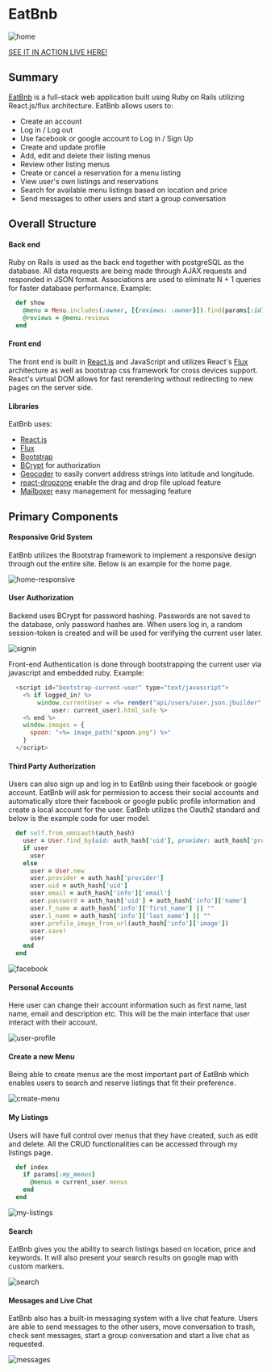 # EatBnb

![home]

[SEE IT IN ACTION LIVE HERE!][eatbnb]


## Summary

[EatBnb][eatbnb] is a full-stack web application built using Ruby on Rails
utilizing React.js/flux architecture. EatBnb allows users to:

* Create an account
* Log in / Log out
* Use facebook or google account to Log in / Sign Up
* Create and update profile
* Add, edit and delete their listing menus
* Review other listing menus
* Create or cancel a reservation for a menu listing
* View user's own listings and reservations
* Search for available menu listings based on location and price
* Send messages to other users and start a group conversation

## Overall Structure

#### Back end
Ruby on Rails is used as the back end together with postgreSQL as the database. All data requests are being made through AJAX requests and responded in JSON format. Associations are used to eliminate N + 1 queries for faster database performance. Example:

````ruby
  def show
    @menu = Menu.includes(:owner, [{reviews: :owner}]).find(params[:id])
    @reviews = @menu.reviews
  end
````

#### Front end

The front end is built in [React.js][React] and JavaScript and utilizes React's [Flux][Flux] architecture as well as bootstrap css framework for cross devices support. React's virtual DOM allows for fast rerendering without redirecting to new pages on the server side.

#### Libraries

EatBnb uses:
- [React.js][React]
- [Flux][Flux]
- [Bootstrap][Bootstrap]
- [BCrypt](https://github.com/codahale/bcrypt-ruby) for authorization
- [Geocoder](https://github.com/alexreisner/geocoder) to easily convert address strings into latitude and longitude.
- [react-dropzone](https://github.com/okonet/react-dropzone) enable the drag and drop file upload feature
- [Mailboxer][mailboxer] easy management for messaging feature

## Primary Components

#### Responsive Grid System
EatBnb utilizes the Bootstrap framework to implement a responsive design through out the entire site. Below is an example for the home page.

![home-responsive]

#### User Authorization
Backend uses BCrypt for password hashing. Passwords are not saved to the database, only password hashes are. When users log in, a random session-token is created and will be used for verifying the current user later.

![signin]


Front-end Authentication is done through bootstrapping the current user via javascript and embedded ruby. Example:

````javascript
  <script id="bootstrap-current-user" type="text/javascript">
    <% if logged_in? %>
    	window.currentUser = <%= render("api/users/user.json.jbuilder",
    		user: current_user).html_safe %>
    <% end %>
    window.images = {
      spoon: "<%= image_path("spoon.png") %>"
    }
  </script>
````

#### Third Party Authorization
Users can also sign up and log in to EatBnb using their facebook or google account. EatBnb will ask for permission to access their social accounts and automatically store their facebook or google public profile information and create a local account for the user. EatBnb utilizes the Oauth2 standard and below is the example code for user model.

````ruby
  def self.from_omniauth(auth_hash)
    user = User.find_by(uid: auth_hash['uid'], provider: auth_hash['provider'])
    if user
      user
    else
      user = User.new
      user.provider = auth_hash['provider']
      user.uid = auth_hash['uid']
      user.email = auth_hash['info']['email']
      user.password = auth_hash['uid'] + auth_hash['info']['name']
      user.f_name = auth_hash['info']['first_name'] || ""
      user.l_name = auth_hash['info']['last_name'] || ""
      user.profile_image_from_url(auth_hash['info']['image'])
      user.save!
      user
    end
  end
````

![facebook]

#### Personal Accounts
Here user can change their account information such as first name, last name, email and description etc. This will be the main interface that user interact with their account.

![user-profile]

#### Create a new Menu
Being able to create menus are the most important part of EatBnb which enables users to search and reserve listings that fit their preference.

![create-menu]

#### My Listings
Users will have full control over menus that they have created, such as edit and delete. All the CRUD functionalities can be accessed through my listings page.

````ruby
  def index
    if params[:my_menus]
      @menus = current_user.menus
    end
  end
````

![my-listings]

#### Search
EatBnb gives you the ability to search listings based on location, price and keywords. It will also present your search results on google map with custom markers.

![search]

#### Messages and Live Chat
EatBnb also has a built-in messaging system with a live chat feature. Users are able to send messages to the other users, move conversation to trash, check sent messages, start a group conversation and start a live chat as requested.

![messages]

[eatbnb]: https://eatbnb.herokuapp.com/
[mailboxer]: https://github.com/mailboxer/mailboxer
[React]:https://facebook.github.io/react/
[Flux]:https://facebook.github.io/flux/
[Bootstrap]:http://getbootstrap.com/



[signin]: ./app/assets/images/sign-in.jpg
[create-menu]: ./app/assets/images/create-menu.jpg
[my-listings]: ./app/assets/images/my-listings.jpg
[facebook]: ./app/assets/images/facebook.png
[user-profile]: ./app/assets/images/user-profile.jpg
[search]: ./app/assets/images/search.jpg
[home-responsive]: ./app/assets/images/home.gif
[home]: ./app/assets/images/home.jpg
[messages]: ./app/assets/images/messages.jpg
